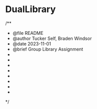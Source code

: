 # DualLibrary
/**
 * @file README
 * @author Tucker Self, Braden Windsor
 * @date 2023-11-01
 * @brief Group Library Assignment
 * 
 * 
 *
 *
 *
 *
 *
 * 
 */
